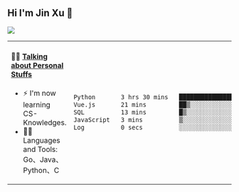 
## Hi I'm Jin Xu 👋
![](https://komarev.com/ghpvc/?username=jiayouxujin&color=brightgreen&label=PROFILE+VIEWS)



<table align="center">
<tr>
<td valign="top" width="60%">

#### 🏋️‍♀️ <a href="https://github.com/jiayouxujin" target="_blank">Talking about Personal Stuffs</a>
<!-- recent_releases starts -->

- ⚡  I'm now learning CS-Knowledges.  
- 🏊‍♂️ Languages and Tools: Go、Java、Python、C
<!-- recent_releases ends -->
</td>
<td>
 
<!--START_SECTION:waka-->

```txt
Python       3 hrs 30 mins   █████████████████████░░░░   84.38 %
Vue.js       21 mins         ██▒░░░░░░░░░░░░░░░░░░░░░░   08.70 %
SQL          13 mins         █▒░░░░░░░░░░░░░░░░░░░░░░░   05.38 %
JavaScript   3 mins          ▒░░░░░░░░░░░░░░░░░░░░░░░░   01.54 %
Log          0 secs          ░░░░░░░░░░░░░░░░░░░░░░░░░   00.01 %
```

<!--END_SECTION:waka-->
 
</td>
</tr>
</table>





